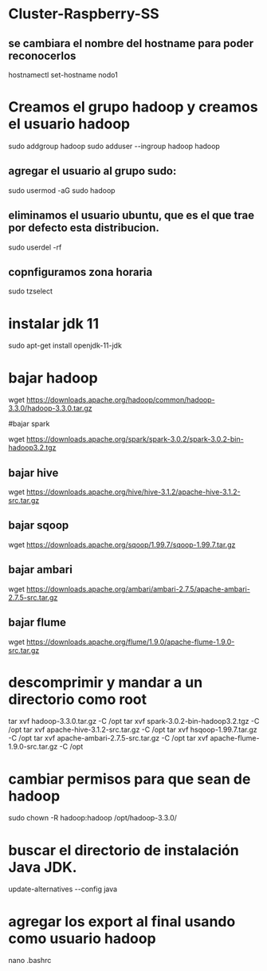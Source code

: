 # Cluster-Raspberry-SS

## se cambiara el nombre del hostname para poder reconocerlos

hostnamectl set-hostname nodo1

# Creamos el grupo hadoop y creamos el usuario hadoop

sudo addgroup hadoop
sudo adduser --ingroup hadoop hadoop

## agregar el usuario al grupo sudo:

sudo usermod -aG sudo hadoop

## eliminamos el usuario ubuntu, que es el que trae por defecto esta distribucion.
sudo userdel -rf 

## copnfiguramos zona horaria

sudo tzselect


# instalar jdk 11

sudo apt-get install openjdk-11-jdk

# bajar hadoop

wget https://downloads.apache.org/hadoop/common/hadoop-3.3.0/hadoop-3.3.0.tar.gz

#bajar spark

wget https://downloads.apache.org/spark/spark-3.0.2/spark-3.0.2-bin-hadoop3.2.tgz

## bajar hive 

wget https://downloads.apache.org/hive/hive-3.1.2/apache-hive-3.1.2-src.tar.gz

## bajar sqoop

wget https://downloads.apache.org/sqoop/1.99.7/sqoop-1.99.7.tar.gz

## bajar ambari 

wget https://downloads.apache.org/ambari/ambari-2.7.5/apache-ambari-2.7.5-src.tar.gz

## bajar flume

wget https://downloads.apache.org/flume/1.9.0/apache-flume-1.9.0-src.tar.gz

# descomprimir y mandar a un directorio como root


tar xvf hadoop-3.3.0.tar.gz -C /opt
tar xvf spark-3.0.2-bin-hadoop3.2.tgz -C /opt
tar xvf apache-hive-3.1.2-src.tar.gz -C /opt
tar xvf hsqoop-1.99.7.tar.gz -C /opt
tar xvf apache-ambari-2.7.5-src.tar.gz -C /opt
tar xvf apache-flume-1.9.0-src.tar.gz -C /opt




# cambiar  permisos para que sean de hadoop


sudo chown -R hadoop:hadoop /opt/hadoop-3.3.0/
# buscar el directorio de instalación Java JDK.

update-alternatives --config java

# agregar los export al final usando como usuario hadoop

nano .bashrc 






